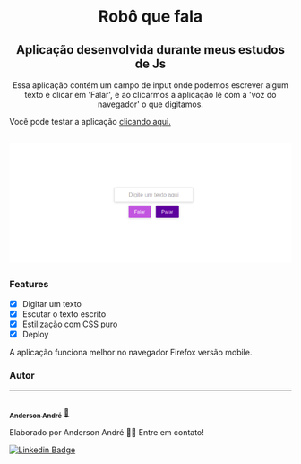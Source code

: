 <h1 align="center">
  Robô que fala
</h1>

<h2 align="center">
   Aplicação desenvolvida durante meus estudos de Js
</h2>

<p align="center">
  Essa aplicação contém um campo de input onde podemos escrever algum texto e clicar em 'Falar', e ao clicarmos a aplicação lê com a 'voz do navegador' o que         digitamos.
  
  Você pode testar a aplicação <a href="https://anderson-andre-p.github.io/Robo-que-fala/">clicando aqui.</a>
</p>

<h2 align="center">
  <img alt="Demo do robô que fala" title="#Robo" src="https://github.com/Anderson-Andre-P/Robo-que-fala/blob/main/img/robotTalk.png">
</h2>

### Features

- [x] Digitar um texto
- [x] Escutar o texto escrito
- [x] Estilização com CSS puro
- [x] Deploy

<p>
  A aplicação funciona melhor no navegador Firefox versão mobile.
</p>


### Autor
---

<a href="https://www.linkedin.com/in/anderson-andre-pereira/">
 <img style="border-radius: 50%;" src="https://media-exp1.licdn.com/dms/image/C4D03AQFNJAFWZ2h5nA/profile-displayphoto-shrink_800_800/0/1606771778737?e=1629936000&v=beta&t=mh0jVEGG_fvkE16VwussiwgJdlbK9IkSGPIXMSPKstI" width="100px;" alt=""/>
 <br />
 <sub><b>Anderson André</b></sub></a> <a href="https://www.linkedin.com/in/anderson-andre-pereira/" title="LinkedIn">🚀</a>


Elaborado por Anderson André 👋🏽 Entre em contato!

[![Linkedin Badge](https://img.shields.io/badge/LinkedIn-%40anderson--andre--pereira-blue)](https://www.linkedin.com/in/anderson-andre-pereira/) 
